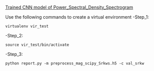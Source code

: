 [Trained CNN model of Power_Spectral_Density_Spectrogram](https://drive.google.com/file/d/1QZxiXt04PdNgEK3XYSs8TqLH0ICcw_P4/view?usp=sharing)
 
 Use the following commands to create a virtual environment
-Step_1:
```
virtualenv vir_test
```
-Step_2:
```
source vir_test/bin/activate

```
-Step_3:
```
python report.py -m preprocess_mag_scipy_Srkws.h5 -c val_srkw
```
